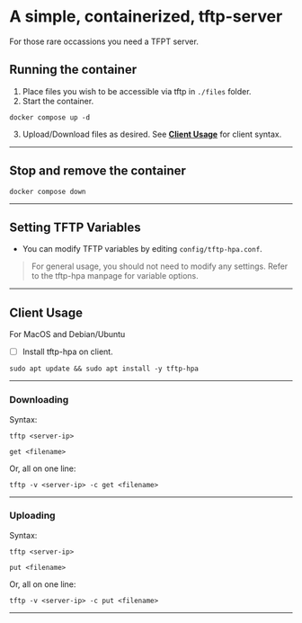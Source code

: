 # A simple, containerized, tftp-server

For those rare occassions you need a TFPT server.

## Running the container

1.  Place files you wish to be accessible via tftp in `./files` folder.
2.  Start the container.

```shell
docker compose up -d
```

3. Upload/Download files as desired.  See [**Client Usage**](#client-usage) for client syntax.

***

## Stop and remove the container

```shell
docker compose down
```

***

## Setting TFTP Variables

* You can modify TFTP variables by editing `config/tftp-hpa.conf`.  
> For general usage, you should not need to modify any settings.  Refer to the tftp-hpa manpage for variable options.

***

## Client Usage

For MacOS and Debian/Ubuntu

- [ ] Install tftp-hpa on client.

```shell
sudo apt update && sudo apt install -y tftp-hpa
```

***

### Downloading

Syntax:

```shell
tftp <server-ip>

get <filename>
```

Or, all on one line:

```shell
tftp -v <server-ip> -c get <filename>
```

***

### Uploading

Syntax:

```shell
tftp <server-ip>

put <filename>
```

Or, all on one line:

```shell
tftp -v <server-ip> -c put <filename>
```

***
